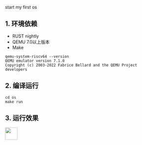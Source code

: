 start my first os

## 1. 环境依赖
- RUST nightly
- QEMU 7.0以上版本
- Make
```text
qemu-system-riscv64 --version
QEMU emulator version 7.1.0
Copyright (c) 2003-2022 Fabrice Bellard and the QEMU Project developers
```

## 2. 编译运行
```shell
cd os
make run
```
## 3. 运行效果
<img src="https://github.com/toolManGo/myos/blob/master/myosshow.gif" width="40" height="40"/>